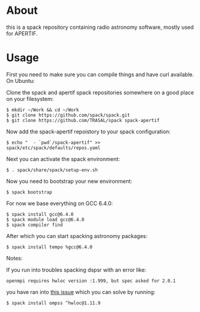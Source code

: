 # About

this is a spack repository containing radio astronomy software, mostly used for APERTIF.

# Usage

First you need to make sure you can compile things and have curl available.
On Ubuntu:

Clone the spack and apertif spack repositories somewhere on a good place on
your filesystem:

```
$ mkdir ~/Work && cd ~/Work
$ git clone https://github.com/spack/spack.git
$ git clone https://github.com/TRASAL/spack spack-apertif
```

Now add the spack-apertif repoistory to your spack configuration:

```
$ echo "  - `pwd`/spack-apertif" >> spack/etc/spack/defaults/repos.yaml
```

Next you can activate the spack environment:

```
$ . spack/share/spack/setup-env.sh
```

Now you need to bootstrap your new environment:

```
$ spack bootstrap
```

For now we base everything on GCC 6.4.0:
```
$ spack install gcc@6.4.0
$ spack module load gcc@6.4.0
$ spack compiler find
```


After which you can start spacking astronomy packages:

```
$ spack install tempo %gcc@6.4.0
```

Notes:

If you run into troubles spacking dspsr with an error like:
```
openmpi requires hwloc version :1.999, but spec asked for 2.0.1   
```

you have ran into [this issue](https://github.com/spack/spack/issues/7938)
which you can solve by running:
```
$ spack install ompss ^hwloc@1.11.9
```

